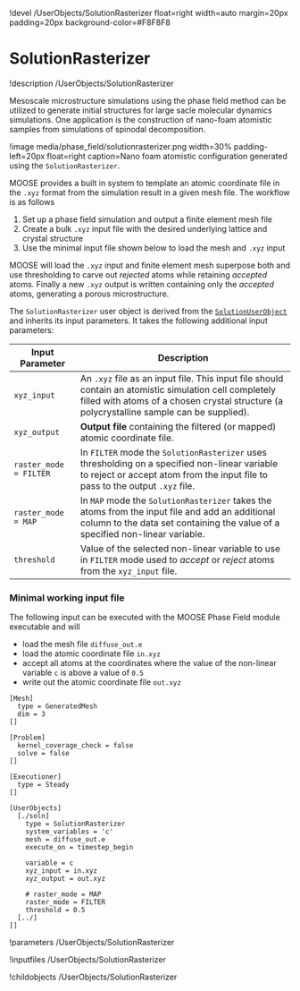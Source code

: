 !devel /UserObjects/SolutionRasterizer float=right width=auto margin=20px padding=20px background-color=#F8F8F8

# SolutionRasterizer
!description /UserObjects/SolutionRasterizer

Mesoscale microstructure simulations using the phase field method can be utilized to generate initial structures for large sacle molecular dynamics simulations. One application is the construction of nano-foam atomistic samples from simulations of spinodal decomposition.

!image media/phase_field/solutionrasterizer.png width=30% padding-left=20px float=right caption=Nano foam atomistic configuration generated using the `SolutionRasterizer`.

MOOSE provides a built in system to template an atomic coordinate file in the `.xyz` format from the simulation result in a given mesh file. The workflow is as follows

1. Set up a phase field simulation and output a finite element mesh file
2. Create a bulk `.xyz` input file with the desired underlying lattice and crystal structure
3. Use the minimal input file shown below to load the mesh and `.xyz` input

MOOSE will load the `.xyz` input and finite element mesh superpose both and use thresholding to carve out _rejected_ atoms while retaining _accepted_ atoms. Finally a new `.xyz` output is written containing only the _accepted_ atoms, generating a porous microstructure.

The `SolutionRasterizer` user object is derived from the [`SolutionUserObject`](/wiki/MooseSystems/UserObjects/SolutionUserObject) and inherits its input parameters. It takes the following additional input parameters:

|Input Parameter | Description|
|----------------|------------|
|`xyz_input`     | An `.xyz` file as an input file. This input file should contain an atomistic simulation cell completely filled with atoms of a chosen crystal structure (a polycrystalline sample can be supplied). |
|`xyz_output`    | **Output file** containing the filtered (or mapped) atomic coordinate file. |
| `raster_mode = FILTER`  | In `FILTER` mode the `SolutionRasterizer` uses thresholding on a specified non-linear variable to reject or accept atom from the input file to pass to the output `.xyz` file.|
| `raster_mode = MAP`     | In `MAP` mode the `SolutionRasterizer` takes the atoms from the input file and add an additional column to the data set containing the value of a specified non-linear variable.|
| `threshold`    | Value of the selected non-linear variable to use in `FILTER` mode used to _accept_ or _reject_ atoms from the `xyz_input` file.|

### Minimal working input file

The following input can be executed with the MOOSE Phase Field module executable and will

* load the mesh file `diffuse_out.e`
* load the atomic coordinate file `in.xyz`
* accept all atoms at the coordinates where the value of the non-linear variable `c` is above a value of `0.5`
* write out the atomic coordinate file `out.xyz`

```puppet
[Mesh]
  type = GeneratedMesh
  dim = 3
[]

[Problem]
  kernel_coverage_check = false
  solve = false
[]

[Executioner]
  type = Steady
[]

[UserObjects]
  [./soln]
    type = SolutionRasterizer
    system_variables = 'c'
    mesh = diffuse_out.e
    execute_on = timestep_begin

    variable = c
    xyz_input = in.xyz
    xyz_output = out.xyz

    # raster_mode = MAP
    raster_mode = FILTER
    threshold = 0.5
  [../]
[]
```


!parameters /UserObjects/SolutionRasterizer

!inputfiles /UserObjects/SolutionRasterizer

!childobjects /UserObjects/SolutionRasterizer
